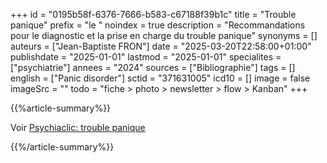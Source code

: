 +++
id = "0195b58f-6376-7666-b583-c67188f39b1c"
title = "Trouble panique"
prefix = "le "
noindex = true
description = "Recommandations pour le diagnostic et la prise en charge du trouble panique"
synonyms = []
auteurs = ["Jean-Baptiste FRON"]
date = "2025-03-20T22:58:00+01:00"
publishdate = "2025-01-01"
lastmod = "2025-01-01"
specialites = ["psychiatrie"]
annees = "2024"
sources = ["Bibliographie"]
tags = []
english = ["Panic disorder"]
sctid = "371631005"
icd10 = []
image = false
imageSrc = ""
todo = "fiche > photo > newsletter > flow > Kanban"
+++

{{%article-summary%}}

Voir [Psychiaclic: trouble panique](https://www.psychiaclic.fr/troubles-psychiatriques/trouble-panique)

{{%/article-summary%}}
